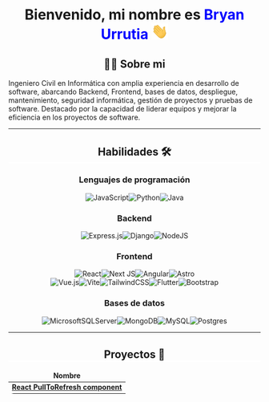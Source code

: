 <h1 align="center" style="border-bottom: 0px;">Bienvenido, mi nombre es <span style="color: blue;">Bryan Urrutia</span>  <img
    src="https://github.com/Bryan-Urrutia/Bryan-Urrutia/blob/main/images/Hi.gif" height="32" />
</h1>
<h2 align="center" style="border-bottom: 0px solid white !important;">👨‍💻 Sobre mi</h2>
Ingeniero Civil en Informática con amplia experiencia en desarrollo de software, abarcando Backend, Frontend, bases de datos, despliegue, mantenimiento, seguridad informática, gestión de proyectos y pruebas de software. Destacado por la capacidad de liderar equipos y mejorar la eficiencia en los proyectos de software.
<hr style="border-bottom: 2px solid white;">
<h2 align="center" style="border-bottom: 2px solid white;">Habilidades 🛠️</h2>
<h3 align="center">Lenguajes de programación</h3>

<div align="center">

![JavaScript](https://img.shields.io/badge/javascript-%23323330.svg?style=for-the-badge&logo=javascript&logoColor=%23F7DF1E)![Python](https://img.shields.io/badge/python-3670A0?style=for-the-badge&logo=python&logoColor=ffdd54)![Java](https://img.shields.io/badge/java-%23ED8B00.svg?style=for-the-badge&logo=openjdk&logoColor=white)
</div>
<h3 align="center">Backend</h3>

<div align="center">

![Express.js](https://img.shields.io/badge/express.js-%23404d59.svg?style=for-the-badge&logo=express&logoColor=%2361DAFB)![Django](https://img.shields.io/badge/django-%23092E20.svg?style=for-the-badge&logo=django&logoColor=white)![NodeJS](https://img.shields.io/badge/node.js-6DA55F?style=for-the-badge&logo=node.js&logoColor=white)
</div>

<h3 align="center">Frontend</h3>

<div align="center">

![React](https://img.shields.io/badge/react-%2320232a.svg?style=for-the-badge&logo=react&logoColor=%2361DAFB)![Next JS](https://img.shields.io/badge/Next-black?style=for-the-badge&logo=next.js&logoColor=white)![Angular](https://img.shields.io/badge/angular-%23DD0031.svg?style=for-the-badge&logo=angular&logoColor=white)![Astro](https://img.shields.io/badge/astro-%232C2052.svg?style=for-the-badge&logo=astro&logoColor=white)
<br/>
![Vue.js](https://img.shields.io/badge/vuejs-%2335495e.svg?style=for-the-badge&logo=vuedotjs&logoColor=%234FC08D)![Vite](https://img.shields.io/badge/vite-%23646CFF.svg?style=for-the-badge&logo=vite&logoColor=white)![TailwindCSS](https://img.shields.io/badge/tailwindcss-%2338B2AC.svg?style=for-the-badge&logo=tailwind-css&logoColor=white)![Flutter](https://img.shields.io/badge/Flutter-%2302569B.svg?style=for-the-badge&logo=Flutter&logoColor=white)![Bootstrap](https://img.shields.io/badge/bootstrap-%238511FA.svg?style=for-the-badge&logo=bootstrap&logoColor=white)

</div>

<h3 align="center">Bases de datos</h3>
<div align="center">

![MicrosoftSQLServer](https://img.shields.io/badge/Microsoft%20SQL%20Server-CC2927?style=for-the-badge&logo=microsoft%20sql%20server&logoColor=white)![MongoDB](https://img.shields.io/badge/MongoDB-%234ea94b.svg?style=for-the-badge&logo=mongodb&logoColor=white)![MySQL](https://img.shields.io/badge/mysql-4479A1.svg?style=for-the-badge&logo=mysql&logoColor=white)![Postgres](https://img.shields.io/badge/postgres-%23316192.svg?style=for-the-badge&logo=postgresql&logoColor=white)

<div>
<hr style="border-bottom: 2px solid white;">

<h2 style="border-bottom: 2px solid white;">Proyectos 👔</h2>
<table style="border-radius: 10px">
<thead align="center">
    <tr border: none;>
    <td><b>Nombre</b></td>
    </tr>
</thead>
<tbody>
    <tr>
    <td><a href="https://github.com/thmsgbrt/react-simple-pull-to-refresh"><b>React PullToRefresh component</b></a></td>
    </tr>
</tbody>
</table>


<!-- ## Las estadisticas del repositorio
![Bryan Urrutia GitHub stats](https://github-readme-stats.vercel.app/api?username=bryan-urrutia&show_icons=true&theme=dark) ![Top Langs](https://github-readme-stats.vercel.app/api/top-langs/?username=bryan-urrutia&layout=compact&theme=dark) -->